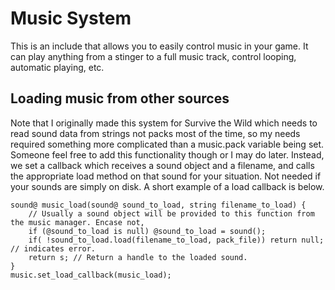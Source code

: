 # Music System
This is an include that allows you to easily control music in your game. It can play anything from a stinger to a full music track, control looping, automatic playing, etc.

## Loading music from other sources
Note that I originally made this system for Survive the Wild which needs to read sound data from strings not packs most of the time, so my needs required something more complicated than a music.pack variable being set. Someone feel free to add this functionality though or I may do later. Instead, we set a callback which receives a sound object and a filename, and calls the appropriate load method on that sound for your situation. Not needed if your sounds are simply on disk. A short example of a load callback is below.

```
sound@ music_load(sound@ sound_to_load, string filename_to_load) {
	// Usually a sound object will be provided to this function from the music manager. Encase not,
	if (@sound_to_load is null) @sound_to_load = sound();
	if( !sound_to_load.load(filename_to_load, pack_file)) return null; // indicates error.
	return s; // Return a handle to the loaded sound.
}
music.set_load_callback(music_load);
```
